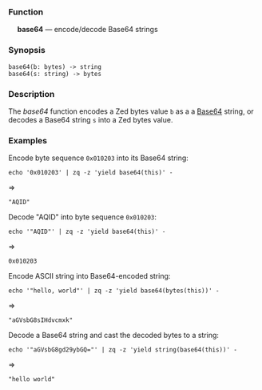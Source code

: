 ### Function

&emsp; **base64** &mdash; encode/decode Base64 strings

### Synopsis

```
base64(b: bytes) -> string
base64(s: string) -> bytes
```

### Description

The _base64_ function encodes a Zed bytes value `b` as a
a [Base64](https://en.wikipedia.org/wiki/Base64) string,
or decodes a Base64 string `s` into a Zed bytes value.

### Examples

Encode byte sequence `0x010203` into its Base64 string:
```mdtest-command
echo '0x010203' | zq -z 'yield base64(this)' -
```
=>
```mdtest-output
"AQID"
```
Decode "AQID" into byte sequence `0x010203`:
```mdtest-command
echo '"AQID"' | zq -z 'yield base64(this)' -
```
=>
```mdtest-output
0x010203
```
Encode ASCII string into Base64-encoded string:
```mdtest-command
echo '"hello, world"' | zq -z 'yield base64(bytes(this))' -
```
=>
```mdtest-output
"aGVsbG8sIHdvcmxk"
```
Decode a Base64 string and cast the decoded bytes to a string:
```mdtest-command
echo '"aGVsbG8gd29ybGQ="' | zq -z 'yield string(base64(this))' -
```
=>
```mdtest-output
"hello world"
```
